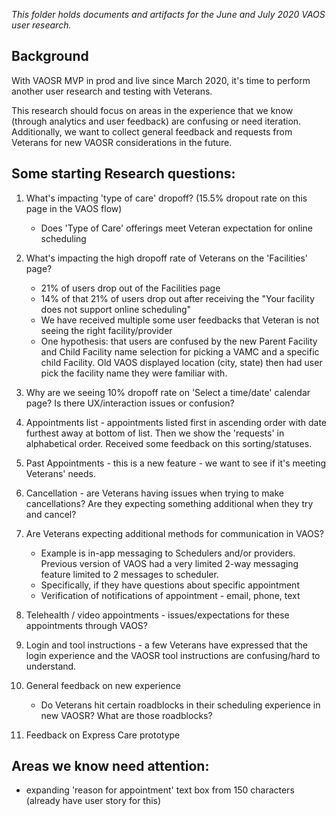 _This folder holds documents and artifacts for the June and July 2020 VAOS user research._

## Background
With VAOSR MVP in prod and live since March 2020, it's time to perform another user research and testing with Veterans.

This research should focus on areas in the experience that we know (through analytics and user feedback) are confusing or need iteration. Additionally, we want to collect general feedback and requests from Veterans for new VAOSR considerations in the future. 

## Some starting Research questions:
1. What's impacting 'type of care' dropoff? (15.5% dropout rate on this page in the VAOS flow)
     - Does 'Type of Care' offerings meet Veteran expectation for online scheduling
2. What's impacting the high dropoff rate of Veterans on the 'Facilities' page?
   - 21% of users drop out of the Facilities page
   - 14% of that 21% of users drop out after receiving the "Your facility does not support online scheduling"
   - We have received multiple some user feedbacks that Veteran is not seeing the right facility/provider
   - One hypothesis: that users are confused by the new Parent Facility and Child Facility name selection for picking a VAMC and a specific child Facility. Old VAOS displayed location (city, state) then had user pick the facility name they were familiar with. 
3. Why are we seeing 10% dropoff rate on 'Select a time/date' calendar page? Is there UX/interaction issues or confusion? 
4. Appointments list - appointments listed first in ascending order with date furthest away at bottom of list. Then we show the 'requests' in alphabetical order. Received some feedback on this sorting/statuses. 
5. Past Appointments - this is a new feature - we want to see if it's meeting Veterans' needs. 
6. Cancellation - are Veterans having issues when trying to make cancellations? Are they expecting something additional when they try and cancel?
7. Are Veterans expecting additional methods for communication in VAOS?
     - Example is in-app messaging to Schedulers and/or providers. Previous version of VAOS had a very limited 2-way messaging feature limited to 2 messages to scheduler. 
     - Specifically, if they have questions about specific appointment
     - Verification of notifications of appointment - email, phone, text 
8. Telehealth / video appointments - issues/expectations for these appointments through VAOS?

9. Login and tool instructions - a few Veterans have expressed that the login experience and the VAOSR tool instructions are confusing/hard to understand. 
10. General feedback on new experience 
     - Do Veterans hit certain roadblocks in their scheduling experience in new VAOSR? What are those roadblocks?
11. Feedback on Express Care prototype

## Areas we know need attention:
- expanding 'reason for appointment' text box from 150 characters (already have user story for this)

